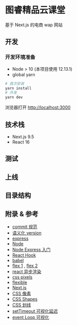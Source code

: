 # 图睿精品云课堂

基于 Next.js 的电商 wap 网站

## 开发

### 开发环境准备

- Node > 10 (本项目使用 12.13.1)
- global yarn

```bash
# 首次安装
yarn install
# 开发
yarn dev
```

浏览器打开 [http://localhost:3000](http://localhost:3000)

## 技术栈

- Next.js 9.5
- React 16

## 测试

## 上线

## 目录结构

## 附录 & 参考

- [commit 规范](https://gist.github.com/stephenparish/9941e89d80e2bc58a153)
- [语义化 version](https://semver.org/)
- [express](https://www.expressjs.com.cn/)
- [Node](https://nodejs.org/zh-cn/docs/guides/)
- [Node Express 入门](https://developer.mozilla.org/zh-CN/docs/learn/Server-side/Express_Nodejs/Introduction)
- [React Hook](https://github.com/dt-fe/weekly/blob/v2/079.%E7%B2%BE%E8%AF%BB%E3%80%8AReact%20Hooks%E3%80%8B.md)
- [babel](https://www.babeljs.cn/docs/)
- [flex 1](http://www.ruanyifeng.com/blog/2015/07/flex-grammar.html) , [flex 2](http://www.ruanyifeng.com/blog/2015/07/flex-examples.html)
- [react 异步渲染](https://www.youtube.com/watch?v=ZCuYPiUIONs)
- [css pixels](http://www.alloyteam.com/2020/06/css-pixels/)
- [flexible](https://www.w3cplus.com/mobile/lib-flexible-for-html5-layout.html)
- [Next.js](https://nextjs.org/)
- [CSS 像素](http://www.alloyteam.com/2020/06/css-pixels/)
- [CSS Shapes](https://css-tricks.com/the-shapes-of-css/)
- [CSS 划线](https://developer.mozilla.org/en-US/docs/Web/CSS/text-decoration)
- [setTimeout 可视化延迟](https://bl.ocks.org/kenpenn/raw/92ebaa71696b4c4c3acd672b1bb3f49a/)
- [event Loop 可视化](http://latentflip.com/loupe/?code=JC5vbignYnV0dG9uJywgJ2NsaWNrJywgZnVuY3Rpb24gb25DbGljaygpIHsKICAgIHNldFRpbWVvdXQoZnVuY3Rpb24gdGltZXIoKSB7CiAgICAgICAgY29uc29sZS5sb2coJ1lvdSBjbGlja2VkIHRoZSBidXR0b24hJyk7ICAgIAogICAgfSwgMjAwMCk7Cn0pOwoKY29uc29sZS5sb2coIkhpISIpOwoKc2V0VGltZW91dChmdW5jdGlvbiB0aW1lb3V0KCkgewogICAgY29uc29sZS5sb2coIkNsaWNrIHRoZSBidXR0b24hIik7Cn0sIDUwMDApOwoKY29uc29sZS5sb2coIldlbGNvbWUgdG8gbG91cGUuIik7!!!PGJ1dHRvbj5DbGljayBtZSE8L2J1dHRvbj4%3D)
